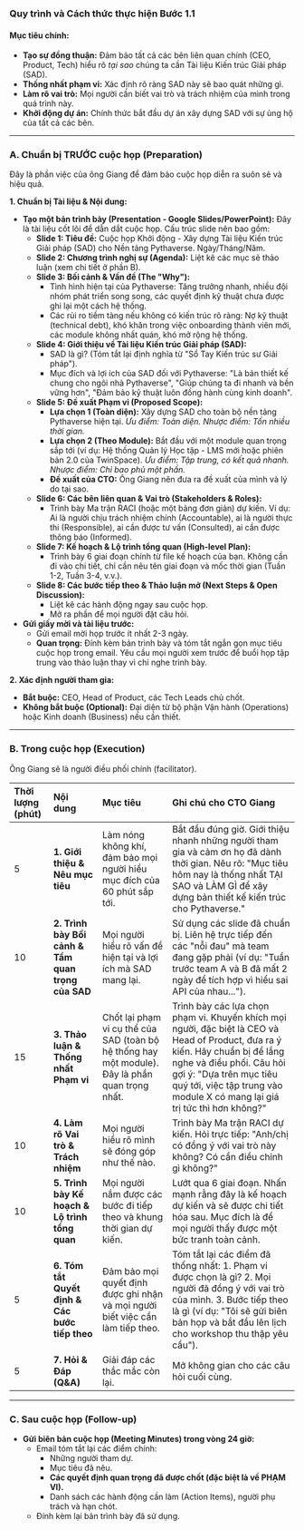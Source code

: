 ### **Quy trình và Cách thức thực hiện Bước 1.1**

#### **Mục tiêu chính:**

* **Tạo sự đồng thuận:** Đảm bảo tất cả các bên liên quan chính (CEO, Product, Tech) hiểu rõ *tại sao* chúng ta cần Tài liệu Kiến trúc Giải pháp (SAD).  
* **Thống nhất phạm vi:** Xác định rõ ràng SAD này sẽ bao quát những gì.  
* **Làm rõ vai trò:** Mọi người cần biết vai trò và trách nhiệm của mình trong quá trình này.  
* **Khởi động dự án:** Chính thức bắt đầu dự án xây dựng SAD với sự ủng hộ của tất cả các bên.

---

### **A. Chuẩn bị TRƯỚC cuộc họp (Preparation)**

Đây là phần việc của ông Giang để đảm bảo cuộc họp diễn ra suôn sẻ và hiệu quả.

**1\. Chuẩn bị Tài liệu & Nội dung:**

* **Tạo một bản trình bày (Presentation \- Google Slides/PowerPoint):** Đây là tài liệu cốt lõi để dẫn dắt cuộc họp. Cấu trúc slide nên bao gồm:  
  * **Slide 1: Tiêu đề:** Cuộc họp Khởi động \- Xây dựng Tài liệu Kiến trúc Giải pháp (SAD) cho Nền tảng Pythaverse. Ngày/Tháng/Năm.  
  * **Slide 2: Chương trình nghị sự (Agenda):** Liệt kê các mục sẽ thảo luận (xem chi tiết ở phần B).  
  * **Slide 3: Bối cảnh & Vấn đề (The "Why"):**  
    * Tình hình hiện tại của Pythaverse: Tăng trưởng nhanh, nhiều đội nhóm phát triển song song, các quyết định kỹ thuật chưa được ghi lại một cách hệ thống.  
    * Các rủi ro tiềm tàng nếu không có kiến trúc rõ ràng: Nợ kỹ thuật (technical debt), khó khăn trong việc onboarding thành viên mới, các module không nhất quán, khó mở rộng hệ thống.  
  * **Slide 4: Giới thiệu về Tài liệu Kiến trúc Giải pháp (SAD):**  
    * SAD là gì? (Tóm tắt lại định nghĩa từ "Sổ Tay Kiến trúc sư Giải pháp").  
    * Mục đích và lợi ích của SAD đối với Pythaverse: "Là bản thiết kế chung cho ngôi nhà Pythaverse", "Giúp chúng ta đi nhanh và bền vững hơn", "Đảm bảo kỹ thuật luôn đồng hành cùng kinh doanh".  
  * **Slide 5: Đề xuất Phạm vi (Proposed Scope):**  
    * **Lựa chọn 1 (Toàn diện):** Xây dựng SAD cho toàn bộ nền tảng Pythaverse hiện tại. *Ưu điểm: Toàn diện. Nhược điểm: Tốn nhiều thời gian.*  
    * **Lựa chọn 2 (Theo Module):** Bắt đầu với một module quan trọng sắp tới (ví dụ: Hệ thống Quản lý Học tập \- LMS mới hoặc phiên bản 2.0 của TwinSpace). *Ưu điểm: Tập trung, có kết quả nhanh. Nhược điểm: Chỉ bao phủ một phần.*  
    * **Đề xuất của CTO:** Ông Giang nên đưa ra đề xuất của mình và lý do tại sao.  
  * **Slide 6: Các bên liên quan & Vai trò (Stakeholders & Roles):**  
    * Trình bày Ma trận RACI (hoặc một bảng đơn giản) dự kiến. Ví dụ: Ai là người chịu trách nhiệm chính (Accountable), ai là người thực thi (Responsible), ai cần được tư vấn (Consulted), ai cần được thông báo (Informed).  
  * **Slide 7: Kế hoạch & Lộ trình tổng quan (High-level Plan):**  
    * Trình bày 6 giai đoạn chính từ file kế hoạch của bạn. Không cần đi vào chi tiết, chỉ cần nêu tên giai đoạn và mốc thời gian (Tuần 1-2, Tuần 3-4, v.v.).  
  * **Slide 8: Các bước tiếp theo & Thảo luận mở (Next Steps & Open Discussion):**  
    * Liệt kê các hành động ngay sau cuộc họp.  
    * Mở ra phần để mọi người đặt câu hỏi.  
* **Gửi giấy mời và tài liệu trước:**  
  * Gửi email mời họp trước ít nhất 2-3 ngày.  
  * **Quan trọng:** Đính kèm bản trình bày và tóm tắt ngắn gọn mục tiêu cuộc họp trong email. Yêu cầu mọi người xem trước để buổi họp tập trung vào thảo luận thay vì chỉ nghe trình bày.

**2\. Xác định người tham gia:**

* **Bắt buộc:** CEO, Head of Product, các Tech Leads chủ chốt.  
* **Không bắt buộc (Optional):** Đại diện từ bộ phận Vận hành (Operations) hoặc Kinh doanh (Business) nếu cần thiết.

---

### **B. Trong cuộc họp (Execution)**

Ông Giang sẽ là người điều phối chính (facilitator).

| Thời lượng (phút) | Nội dung | Mục tiêu | Ghi chú cho CTO Giang |
| :---- | :---- | :---- | :---- |
| 5 | **1\. Giới thiệu & Nêu mục tiêu** | Làm nóng không khí, đảm bảo mọi người hiểu mục đích của 60 phút sắp tới. | Bắt đầu đúng giờ. Giới thiệu nhanh những người tham gia và cảm ơn họ đã dành thời gian. Nêu rõ: "Mục tiêu hôm nay là thống nhất TẠI SAO và LÀM GÌ để xây dựng bản thiết kế kiến trúc cho Pythaverse." |
| 10 | **2\. Trình bày Bối cảnh & Tầm quan trọng của SAD** | Mọi người hiểu rõ vấn đề hiện tại và lợi ích mà SAD mang lại. | Sử dụng các slide đã chuẩn bị. Liên hệ trực tiếp đến các "nỗi đau" mà team đang gặp phải (ví dụ: "Tuần trước team A và B đã mất 2 ngày để tích hợp vì hiểu sai API của nhau..."). |
| 15 | **3\. Thảo luận & Thống nhất Phạm vi** | Chốt lại phạm vi cụ thể của SAD (toàn bộ hệ thống hay một module). Đây là phần quan trọng nhất. | Trình bày các lựa chọn phạm vi. Khuyến khích mọi người, đặc biệt là CEO và Head of Product, đưa ra ý kiến. Hãy chuẩn bị để lắng nghe và điều phối. Câu hỏi gợi ý: "Dựa trên mục tiêu quý tới, việc tập trung vào module X có mang lại giá trị tức thì hơn không?" |
| 10 | **4\. Làm rõ Vai trò & Trách nhiệm** | Mọi người hiểu rõ mình sẽ đóng góp như thế nào. | Trình bày Ma trận RACI dự kiến. Hỏi trực tiếp: "Anh/chị có đồng ý với vai trò này không? Có cần điều chỉnh gì không?" |
| 10 | **5\. Trình bày Kế hoạch & Lộ trình tổng quan** | Mọi người nắm được các bước đi tiếp theo và khung thời gian dự kiến. | Lướt qua 6 giai đoạn. Nhấn mạnh rằng đây là kế hoạch dự kiến và sẽ được chi tiết hóa sau. Mục đích là để mọi người thấy được một bức tranh toàn cảnh. |
| 5 | **6\. Tóm tắt Quyết định & Các bước tiếp theo** | Đảm bảo mọi quyết định được ghi nhận và mọi người biết việc cần làm tiếp theo. | Tóm tắt lại các điểm đã thống nhất: 1\. Phạm vi được chọn là gì? 2\. Mọi người đã đồng ý với vai trò của mình. 3\. Bước tiếp theo là gì (ví dụ: "Tôi sẽ gửi biên bản họp và bắt đầu lên lịch cho workshop thu thập yêu cầu"). |
| 5 | **7\. Hỏi & Đáp (Q\&A)** | Giải đáp các thắc mắc còn lại. | Mở không gian cho các câu hỏi cuối cùng. |

---

### **C. Sau cuộc họp (Follow-up)**

* **Gửi biên bản cuộc họp (Meeting Minutes) trong vòng 24 giờ:**  
  * Email tóm tắt lại các điểm chính:  
    * Những người tham dự.  
    * Mục tiêu đã nêu.  
    * **Các quyết định quan trọng đã được chốt (đặc biệt là về PHẠM VI).**  
    * Danh sách các hành động cần làm (Action Items), người phụ trách và hạn chót.  
  * Đính kèm lại bản trình bày đã sử dụng.

